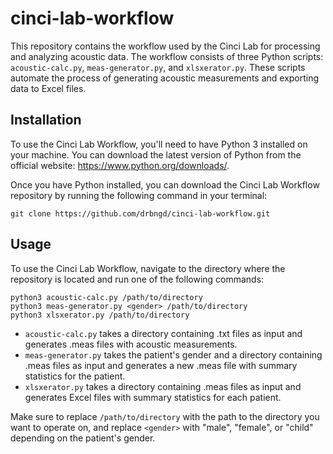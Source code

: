 # cinci-lab-workflow

This repository contains the workflow used by the Cinci Lab for processing and analyzing acoustic data. The workflow consists of three Python scripts: `acoustic-calc.py`, `meas-generator.py`, and `xlsxerator.py`. These scripts automate the process of generating acoustic measurements and exporting data to Excel files.

## Installation

To use the Cinci Lab Workflow, you'll need to have Python 3 installed on your machine. You can download the latest version of Python from the official website: https://www.python.org/downloads/.

Once you have Python installed, you can download the Cinci Lab Workflow repository by running the following command in your terminal:

```
git clone https://github.com/drbngd/cinci-lab-workflow.git
```


## Usage

To use the Cinci Lab Workflow, navigate to the directory where the repository is located and run one of the following commands:

```
python3 acoustic-calc.py /path/to/directory
python3 meas-generator.py <gender> /path/to/directory
python3 xlsxerator.py /path/to/directory
```

- `acoustic-calc.py` takes a directory containing .txt files as input and generates .meas files with acoustic measurements.
- `meas-generator.py` takes the patient's gender and a directory containing .meas files as input and generates a new .meas file with summary statistics for the patient.
- `xlsxerator.py` takes a directory containing .meas files as input and generates Excel files with summary statistics for each patient.

Make sure to replace `/path/to/directory` with the path to the directory you want to operate on, and replace `<gender>` with "male", "female", or "child" depending on the patient's gender.


